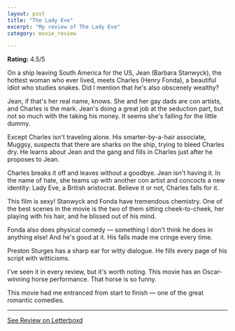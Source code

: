 ```yaml
---
layout: post
title: "The Lady Eve"
excerpt: "My review of The Lady Eve"
category: movie_review

---
```


**Rating:** 4.5/5

On a ship leaving South America for the US, Jean (Barbara Stanwyck), the hottest woman who ever lived, meets Charles (Henry Fonda), a beautiful idiot who studies snakes. Did I mention that he's also obscenely wealthy?

Jean, if that's her real name, knows. She and her gay dads are con artists, and Charles is the mark. Jean's doing a great job at the seduction part, but not so much with the taking his money. It seems she's falling for the little dummy.

Except Charles isn't traveling alone. His smarter-by-a-hair associate, Muggsy, suspects that there are sharks on the ship, trying to bleed Charles dry. He learns about Jean and the gang and fills in Charles just after he proposes to Jean.

Charles breaks it off and leaves without a goodbye. Jean isn't having it. In the name of hate, she teams up with another con artist and concocts a new identity: Lady Eve, a British aristocrat. Believe it or not, Charles falls for it.

This film is sexy! Stanwyck and Fonda have tremendous chemistry. One of the best scenes in the movie is the two of them sitting cheek-to-cheek, her playing with his hair, and he blissed out of his mind.

Fonda also does physical comedy — something I don't think he does in anything else! And he's good at it. His falls made me cringe every time.

Preston Sturges has a sharp ear for witty dialogue. He fills every page of his script with witticisms.

I've seen it in every review, but it's worth noting. This movie has an Oscar-winning horse performance. That horse is so funny.

This movie had me entranced from start to finish — one of the great romantic comedies.

<hr>

[See Review on Letterboxd](https://boxd.it/52UPoX)

